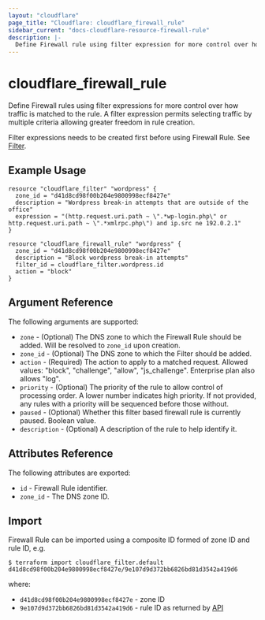 ```yaml
---
layout: "cloudflare"
page_title: "Cloudflare: cloudflare_firewall_rule"
sidebar_current: "docs-cloudflare-resource-firewall-rule"
description: |-
  Define Firewall rule using filter expression for more control over how traffic is matched to the rule.
---
```


# cloudflare_firewall_rule

Define Firewall rules using filter expressions for more control over how traffic is matched to the rule.
A filter expression permits selecting traffic by multiple criteria allowing greater freedom in rule creation.

Filter expressions needs to be created first before using Firewall Rule. See [Filter](filter.html).

## Example Usage

```hcl
resource "cloudflare_filter" "wordpress" {
  zone_id = "d41d8cd98f00b204e9800998ecf8427e"
  description = "Wordpress break-in attempts that are outside of the office"
  expression = "(http.request.uri.path ~ \".*wp-login.php\" or http.request.uri.path ~ \".*xmlrpc.php\") and ip.src ne 192.0.2.1"
}

resource "cloudflare_firewall_rule" "wordpress" {
  zone_id = "d41d8cd98f00b204e9800998ecf8427e"
  description = "Block wordpress break-in attempts"
  filter_id = cloudflare_filter.wordpress.id
  action = "block"
}
```

## Argument Reference

The following arguments are supported:

* `zone` - (Optional) The DNS zone to which the Firewall Rule should be added. Will be resolved to `zone_id` upon creation.
* `zone_id` - (Optional) The DNS zone to which the Filter should be added.
* `action` - (Required) The action to apply to a matched request. Allowed values: "block", "challenge", "allow", "js_challenge". Enterprise plan also allows "log".
* `priority` - (Optional) The priority of the rule to allow control of processing order. A lower number indicates high priority. If not provided, any rules with a priority will be sequenced before those without.
* `paused` - (Optional) Whether this filter based firewall rule is currently paused. Boolean value.
* `description` - (Optional) A description of the rule to help identify it.

## Attributes Reference

The following attributes are exported:

* `id` - Firewall Rule identifier.
* `zone_id` - The DNS zone ID.

## Import

Firewall Rule can be imported using a composite ID formed of zone ID and rule ID, e.g.

```
$ terraform import cloudflare_filter.default d41d8cd98f00b204e9800998ecf8427e/9e107d9d372bb6826bd81d3542a419d6
```

where:

* `d41d8cd98f00b204e9800998ecf8427e` - zone ID
* `9e107d9d372bb6826bd81d3542a419d6` - rule ID as returned by [API](https://api.cloudflare.com/#zone-firewall-filter-rules)
